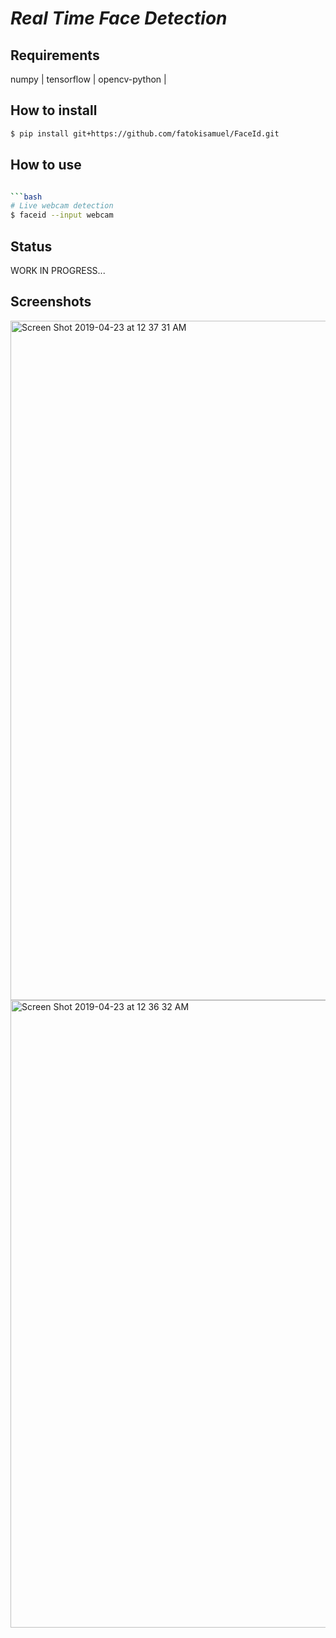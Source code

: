 # *Real Time Face Detection*

## Requirements

numpy |
tensorflow |
opencv-python |


## How to install

```bash
$ pip install git+https://github.com/fatokisamuel/FaceId.git
```


## How to use

```bash

```bash
# Live webcam detection
$ faceid --input webcam
```

## Status

 WORK IN PROGRESS...


## Screenshots

<img width="1087" alt="Screen Shot 2019-04-23 at 12 37 31 AM" src="https://user-images.githubusercontent.com/24696511/56563494-b6398700-6560-11e9-8f2c-ae4aed35caba.png">
<img width="1004" alt="Screen Shot 2019-04-23 at 12 36 32 AM" src="https://user-images.githubusercontent.com/24696511/56563495-b6398700-6560-11e9-87b2-34903a52f106.png">
